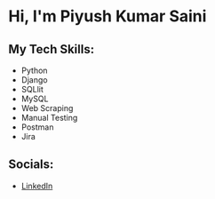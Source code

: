 # Hi, I'm Piyush Kumar Saini

## My Tech Skills:
- Python
- Django
- SQLlit
- MySQL 
- Web Scraping
- Manual Testing
- Postman
- Jira

## Socials:
- [LinkedIn](https://www.linkedin.com/in/piyush-kumar-saini?)
